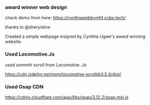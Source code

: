 ### award winner web design

check demo from here:  https://cynthiawebbymhf.ccbp.tech/

thanks to @sheryislive

Created a simple webpage insipred by Cynthia Ugwe's award winning website.

### Used Locomotive.Js
used sommth scroll from Locomotive .Js

https://cdn.jsdelivr.net/npm/locomotive-scroll@3.5.4/dist/


### Used Gsap CDN

https://cdnjs.cloudflare.com/ajax/libs/gsap/3.12.2/gsap.min.js
